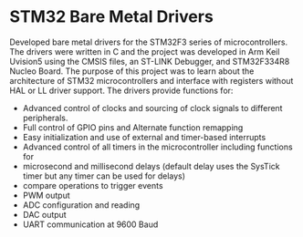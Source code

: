 # **STM32 Bare Metal Drivers**

Developed bare metal drivers for the STM32F3 series of microcontrollers. The drivers were written in C and the project was developed in Arm Keil Uvision5 using the CMSIS files, an ST-LINK Debugger, and STM32F334R8 Nucleo Board. The purpose of this project was to learn about the architecture of STM32 microcontrollers and interface with registers without HAL or LL driver support. The drivers provide functions for: 
-	Advanced control of clocks and sourcing of clock signals to different peripherals. 
-	Full control of GPIO pins and Alternate function remapping
-	Easy initialization and use of external and timer-based interrupts
-	Advanced control of all timers in the microcontroller including functions for
-	microsecond and millisecond delays (default delay uses the SysTick timer but any timer can be used for delays)
-	compare operations to trigger events
-	PWM output
-	ADC configuration and reading
-	DAC output
-	UART communication at 9600 Baud
